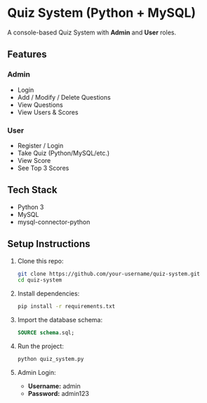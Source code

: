 # Quiz System (Python + MySQL)

A console-based Quiz System with **Admin** and **User** roles.

## Features
### Admin
- Login
- Add / Modify / Delete Questions
- View Questions
- View Users & Scores

### User
- Register / Login
- Take Quiz (Python/MySQL/etc.)
- View Score
- See Top 3 Scores

## Tech Stack
- Python 3
- MySQL
- mysql-connector-python

## Setup Instructions
1. Clone this repo:
   ```bash
   git clone https://github.com/your-username/quiz-system.git
   cd quiz-system
   ```

2. Install dependencies:
   ```bash
   pip install -r requirements.txt
   ```

3. Import the database schema:
   ```sql
   SOURCE schema.sql;
   ```

4. Run the project:
   ```bash
   python quiz_system.py
   ```

5. Admin Login:
   - **Username:** admin  
   - **Password:** admin123
